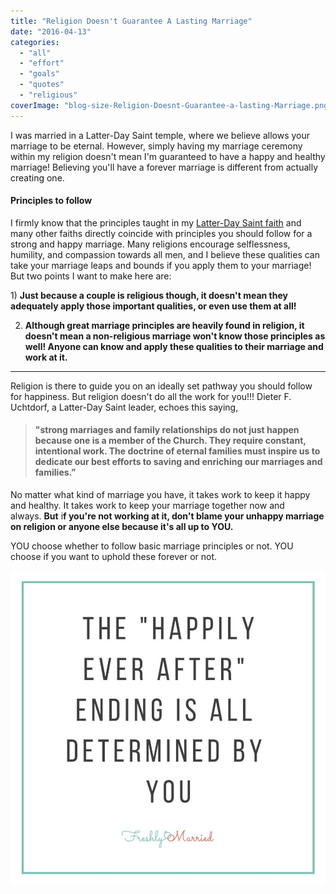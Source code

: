 ```yaml
---
title: "Religion Doesn't Guarantee A Lasting Marriage"
date: "2016-04-13"
categories: 
  - "all"
  - "effort"
  - "goals"
  - "quotes"
  - "religious"
coverImage: "blog-size-Religion-Doesnt-Guarantee-a-lasting-Marriage.png"
---
```


I was married in a Latter-Day Saint temple, where we believe allows your marriage to be eternal. However, simply having my marriage ceremony within my religion doesn't mean I'm guaranteed to have a happy and healthy marriage! Believing you'll have a forever marriage is different from actually creating one.

#### Principles to follow

I firmly know that the principles taught in my [Latter-Day Saint faith](https://www.churchofjesuschrist.org/) and many other faiths directly coincide with principles you should follow for a strong and happy marriage. Many religions encourage selflessness, humility, and compassion towards all men, and I believe these qualities can take your marriage leaps and bounds if you apply them to your marriage! But two points I want to make here are:

1) **Just because a couple is religious though, it doesn't mean they adequately apply those important qualities, or even use them at all!**

2) **Although great marriage principles are heavily found in religion, it doesn't mean a non-religious marriage won't know those principles as well! Anyone can know and apply these qualities to their marriage and work at it.**

* * *

Religion is there to guide you on an ideally set pathway you should follow for happiness. But religion doesn't do all the work for you!!! Dieter F. Uchtdorf, a Latter-Day Saint leader, echoes this saying,

> #### "strong marriages and family relationships do not just happen because one is a member of the Church. They require constant, intentional work. The doctrine of eternal families must inspire us to dedicate our best efforts to saving and enriching our marriages and families.”

No matter what kind of marriage you have, it takes work to keep it happy and healthy. It takes work to keep your marriage together now and always. **But** i**f you're not working at it, don't blame your unhappy marriage on religion or anyone else because it's all up to YOU.**

YOU choose whether to follow basic marriage principles or not. YOU choose if you want to uphold these forever or not.

![wedding, lds wedding, wedding ceremony, wedding day, newlyweds, marriage advice, religion doesn't guarantee your marriage, religion in marriage, applying religion in marriage, applying faith in marriage, marriage principles, applying marriage principles to your marriage, relationship advice, wedding preparation, pre-marital advice, work in your marriage, happily ever after](images/IMG_0891.jpg)
